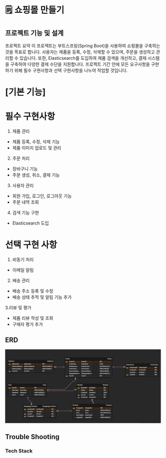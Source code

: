 # 🗒 쇼핑몰 만들기

## 프로젝트 기능 및 설계

프로젝트 요약
이 프로젝트는 부트스프링(Spring Boot)을 사용하여 쇼핑몰을 구축하는 것을 목표로 합니다. 
사용자는 제품을 등록, 수정, 삭제할 수 있으며, 주문을 생성하고 관리할 수 있습니다. 
또한, Elasticsearch를 도입하여 제품 검색을 개선하고, 결제 시스템을 구축하여 다양한 결제 수단을 지원합니다. 
프로젝트 기간 안에 모든 요구사항을 구현하기 위해 필수 구현사항과 선택 구현사항을 나누어 작업할 것입니다.


# [기본 기능]

# 필수 구현사항
1. 제품 관리
- 제품 등록, 수정, 삭제 기능
- 제품 이미지 업로드 및 관리

2. 주문 처리
- 장바구니 기능
- 주문 생성, 취소, 결제 기능

3. 사용자 관리
- 회원 가입, 로그인, 로그아웃 기능
- 주문 내역 조회

4. 검색 기능 구현
- Elasticsearch 도입

# 선택 구현 사항
1. 비동기 처리
- 이메일 알림

2. 배송 관리
- 배송 주소 등록 및 수정
- 배송 상태 추적 및 알림 기능 추가

3.리뷰 및 평가
- 제품 리뷰 작성 및 조회
- 구매자 평가 추가

## ERD
![SmartSelectImage_2024-02-02-01-59-07.png](src%2Fimage%2FSmartSelectImage_2024-02-02-01-59-07.png)

## Trouble Shooting

### Tech Stack
